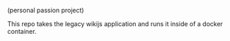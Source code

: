(personal passion project) 

This repo takes the legacy wikijs application and runs it inside of a docker container.
